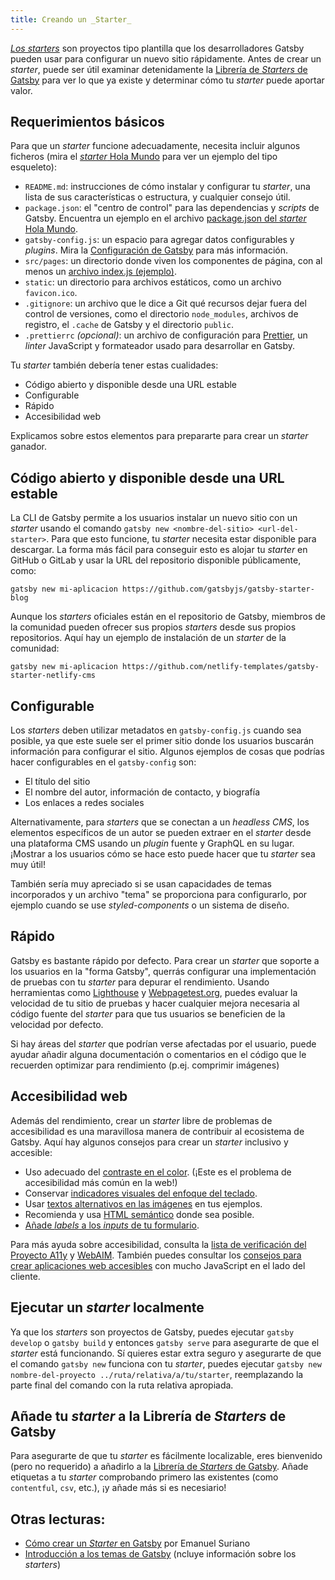 ```yaml
---
title: Creando un _Starter_
---
```


[_Los starters_](/docs/starters/) son proyectos tipo plantilla que los desarrolladores Gatsby pueden usar para configurar un nuevo sitio rápidamente. Antes de crear un _starter_, puede ser útil examinar detenidamente la [Librería de _Starters_ de Gatsby](/starters/) para ver lo que ya existe y determinar cómo tu _starter_ puede aportar valor.

## Requerimientos básicos

Para que un _starter_ funcione adecuadamente, necesita incluir algunos ficheros (mira el [_starter_ Hola Mundo](https://github.com/gatsbyjs/gatsby-starter-hello-world/) para ver un ejemplo del tipo esqueleto):

- `README.md`: instrucciones de cómo instalar y configurar tu _starter_, una lista de sus características o estructura, y cualquier consejo útil.
- `package.json`: el "centro de control" para las dependencias y _scripts_ de Gatsby. Encuentra un ejemplo en el archivo [package.json del _starter_ Hola Mundo](https://github.com/gatsbyjs/gatsby-starter-hello-world/blob/master/package.json).
- `gatsby-config.js`: un espacio para agregar datos configurables y _plugins_. Mira la [Configuración de Gatsby](/docs/gatsby-config/) para más información.
- `src/pages`: un directorio donde viven los componentes de página, con al menos un [archivo index.js (ejemplo)](https://github.com/gatsbyjs/gatsby-starter-hello-world/blob/master/src/pages/index.js).
- `static`: un directorio para archivos estáticos, como un archivo `favicon.ico`.
- `.gitignore`: un archivo que le dice a Git qué recursos dejar fuera del control de versiones, como el directorio `node_modules`, archivos de registro, el `.cache` de Gatsby y el directorio `public`.
- `.prettierrc` _(opcional)_: un archivo de configuración para [Prettier](https://prettier.io/), un _linter_ JavaScript y formateador usado para desarrollar en Gatsby.

Tu _starter_ también debería tener estas cualidades:

- Código abierto y disponible desde una URL estable
- Configurable
- Rápido
- Accesibilidad web

Explicamos sobre estos elementos para prepararte para crear un _starter_ ganador.

## Código abierto y disponible desde una URL estable

La CLI de Gatsby permite a los usuarios instalar un nuevo sitio con un _starter_ usando el comando `gatsby new <nombre-del-sitio> <url-del-starter>`. Para que esto funcione, tu _starter_ necesita estar disponible para descargar. La forma más fácil para conseguir esto es alojar tu _starter_ en GitHub o GitLab y usar la URL del repositorio disponible públicamente, como:

`gatsby new mi-aplicacion https://github.com/gatsbyjs/gatsby-starter-blog`

Aunque los _starters_ oficiales están en el repositorio de Gatsby, miembros de la comunidad pueden ofrecer sus propios _starters_ desde sus propios repositorios. Aquí hay un ejemplo de instalación de un _starter_ de la comunidad:

`gatsby new mi-aplicacion https://github.com/netlify-templates/gatsby-starter-netlify-cms`

## Configurable

Los _starters_ deben utilizar metadatos en `gatsby-config.js` cuando sea posible, ya que este suele ser el primer sitio donde los usuarios buscarán información para configurar el sitio. Algunos ejemplos de cosas que podrías hacer configurables en el `gatsby-config` son:

- El título del sitio
- El nombre del autor, información de contacto, y biografía
- Los enlaces a redes sociales

Alternativamente, para _starters_ que se conectan a un _headless CMS_, los elementos específicos de un autor se pueden extraer en el _starter_ desde una plataforma CMS usando un _plugin_ fuente y GraphQL en su lugar. ¡Mostrar a los usuarios cómo se hace esto puede hacer que tu _starter_ sea muy útil!

También sería muy apreciado si se usan capacidades de temas incorporados y un archivo "tema" se proporciona para configurarlo, por ejemplo cuando se use _styled-components_ o un sistema de diseño.

## Rápido

Gatsby es bastante rápido por defecto. Para crear un _starter_ que soporte a los usuarios en la "forma Gatsby", querrás configurar una implementación de pruebas con tu _starter_ para depurar el rendimiento. Usando herramientas como [Lighthouse](https://developers.google.com/web/tools/lighthouse/) y [Webpagetest.org](https://www.webpagetest.org/), puedes evaluar la velocidad de tu sitio de pruebas y hacer cualquier mejora necesaria al código fuente del _starter_  para que tus usuarios se beneficien de la velocidad por defecto.

Si hay áreas del _starter_ que podrían verse afectadas por el usuario, puede ayudar añadir alguna documentación o comentarios en el código que le recuerden optimizar para rendimiento (p.ej. comprimir imágenes)

## Accesibilidad web

Además del rendimiento, crear un _starter_ libre de problemas de accesibilidad es una maravillosa manera de contribuir al ecosistema de Gatsby. Aquí hay algunos consejos para crear un _starter_ inclusivo y accesible:

- Uso adecuado del [contraste en el color](https://webaim.org/articles/contrast/). (¡Este es el problema de accesibilidad más común en la web!)
- Conservar [indicadores visuales del enfoque del teclado](https://webaim.org/techniques/keyboard/).
- Usar [textos alternativos en las imágenes](https://webaim.org/techniques/alttext/) en tus ejemplos.
- Recomienda y usa [HTML semántico](https://webaim.org/techniques/semanticstructure/) donde sea posible.
- [Añade _labels_ a los _inputs_ de tu formulario](https://webaim.org/techniques/forms/).

Para más ayuda sobre accesibilidad, consulta la [lista de verificación del Proyecto A11y](https://a11yproject.com/checklist) y [WebAIM](https://webaim.org). También puedes consultar los [consejos para crear aplicaciones web accesibles](https://www.deque.com/blog/accessibility-tips-in-single-page-applications/) con mucho JavaScript en el lado del cliente.

## Ejecutar un _starter_ localmente

Ya que los _starters_ son proyectos de Gatsby, puedes ejecutar `gatsby develop` o `gatsby build` y entonces `gatsby serve` para asegurarte de que el _starter_ está funcionando. Sí quieres estar extra seguro y asegurarte de que el comando `gatsby new`  funciona con tu _starter_, puedes ejecutar `gatsby new nombre-del-proyecto ../ruta/relativa/a/tu/starter`, reemplazando la parte final del comando con la ruta relativa apropiada.

## Añade tu _starter_ a la Librería de _Starters_ de Gatsby

Para asegurarte de que tu _starter_ es fácilmente localizable, eres bienvenido (pero no requerido) a añadirlo a la [Librería de _Starters_ de Gatsby](/contributing/submit-to-starter-library/). Añade etiquetas a tu _starter_ comprobando primero las existentes (como `contentful`, `csv`, etc.), ¡y añade más si es necesiario!

## Otras lecturas:

- [Cómo crear un _Starter_ en Gatsby](https://medium.com/@emasuriano/how-to-create-a-gatsby-starter-e7d53083a880) por Emanuel Suriano
- [Introducción a los temas de Gatsby](/blog/2018-11-11-introducing-gatsby-themes/) (ncluye información sobre los _starters_)
